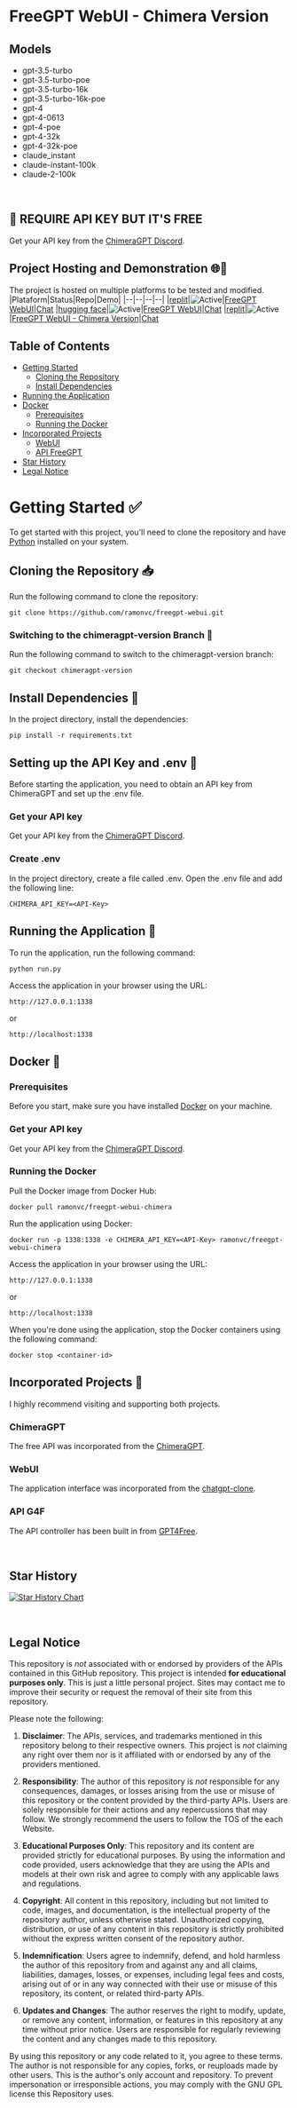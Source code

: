 # FreeGPT WebUI - Chimera Version

## Models
- gpt-3.5-turbo
- gpt-3.5-turbo-poe
- gpt-3.5-turbo-16k
- gpt-3.5-turbo-16k-poe
- gpt-4
- gpt-4-0613
- gpt-4-poe
- gpt-4-32k
- gpt-4-32k-poe
- claude_instant
- claude-instant-100k
- claude-2-100k

<br>

## 🔑 <strong>REQUIRE API KEY BUT IT'S FREE</strong> 
Get your API key from the [ChimeraGPT Discord](https://discord.gg/Fg2HSJgN).

## Project Hosting and Demonstration 🌐🚀
The project is hosted on multiple platforms to be tested and modified.
|Plataform|Status|Repo|Demo|
|--|--|--|--|
|[replit](https://replit.com/)|![Active](https://img.shields.io/badge/Active-brightgreen)|[FreeGPT WebUI](https://replit.com/@ramonvc/freegpt-webui)|[Chat](https://freegpt-webui.ramonvc.repl.co/chat/)
|[hugging face](https://huggingface.co)|![Active](https://img.shields.io/badge/Active-brightgreen)|[FreeGPT WebUI](https://huggingface.co/spaces/monra/freegpt-webui/tree/main)|[Chat](https://huggingface.co/spaces/monra/freegpt-webui)
|[replit](https://replit.com/)|![Active](https://img.shields.io/badge/Active-brightgreen)|[FreeGPT WebUI - Chimera Version](https://replit.com/@ramonvc/freegpt-webui-chimera)|[Chat](https://freegpt-webui-chimera.ramonvc.repl.co/chat/)

## Table of Contents  
- [Getting Started](#getting-started-white_check_mark)  
  - [Cloning the Repository](#cloning-the-repository-inbox_tray)  
  - [Install Dependencies](#install-dependencies-wrench)  
- [Running the Application](#running-the-application-rocket)  
- [Docker](#docker-)  
  - [Prerequisites](#prerequisites)  
  - [Running the Docker](#running-the-docker)
- [Incorporated Projects](#incorporated-projects-busts_in_silhouette)
  - [WebUI](#webui) 
  - [API FreeGPT](#api-g4f)
- [Star History](#star-history)
- [Legal Notice](#legal-notice) 

##

# Getting Started :white_check_mark:  
To get started with this project, you'll need to clone the repository and have [Python](https://www.python.org/downloads/) installed on your system.  
  
## Cloning the Repository :inbox_tray:
Run the following command to clone the repository:  

```
git clone https://github.com/ramonvc/freegpt-webui.git
```

### Switching to the chimeragpt-version Branch :arrows_counterclockwise:
Run the following command to switch to the chimeragpt-version branch:
```
git checkout chimeragpt-version  
```

## Install Dependencies :wrench: 
In the project directory, install the dependencies:
```
pip install -r requirements.txt
```

## Setting up the API Key and .env :key:
Before starting the application, you need to obtain an API key from ChimeraGPT and set up the .env file.

### Get your API key
Get your API key from the [ChimeraGPT Discord](https://discord.gg/Fg2HSJgN).

### Create .env
In the project directory, create a file called .env.
Open the .env file and add the following line:

```
CHIMERA_API_KEY=<API-Key>  
```

## Running the Application :rocket:
To run the application, run the following command:
```
python run.py
```

Access the application in your browser using the URL:
```
http://127.0.0.1:1338
```
or
```
http://localhost:1338
```

## Docker 🐳
### Prerequisites
Before you start, make sure you have installed [Docker](https://www.docker.com/get-started) on your machine.

### Get your API key
Get your API key from the [ChimeraGPT Discord](https://discord.gg/Fg2HSJgN).

### Running the Docker
Pull the Docker image from Docker Hub:
```
docker pull ramonvc/freegpt-webui-chimera
```

Run the application using Docker:
```
docker run -p 1338:1338 -e CHIMERA_API_KEY=<API-Key> ramonvc/freegpt-webui-chimera
```

Access the application in your browser using the URL:
```
http://127.0.0.1:1338
```
or
```
http://localhost:1338
```

When you're done using the application, stop the Docker containers using the following command:
```
docker stop <container-id>
```

## Incorporated Projects :busts_in_silhouette:
I highly recommend visiting and supporting both projects.

### ChimeraGPT
The free API was incorporated from the [ChimeraGPT](https://chimeragpt.adventblocks.cc/).

### WebUI
The application interface was incorporated from the [chatgpt-clone](https://github.com/xtekky/chatgpt-clone).

### API G4F
The API controller has been built in from [GPT4Free](https://github.com/xtekky/gpt4free).

<br>

## Star History
[![Star History Chart](https://api.star-history.com/svg?repos=ramonvc/freegpt-webui&type=Timeline)](https://star-history.com/#ramonvc/freegpt-webui&Timeline)

<br>

## Legal Notice
This repository is _not_ associated with or endorsed by providers of the APIs contained in this GitHub repository. This
project is intended **for educational purposes only**. This is just a little personal project. Sites may contact me to
improve their security or request the removal of their site from this repository.

Please note the following:

1. **Disclaimer**: The APIs, services, and trademarks mentioned in this repository belong to their respective owners.
   This project is _not_ claiming any right over them nor is it affiliated with or endorsed by any of the providers
   mentioned.

2. **Responsibility**: The author of this repository is _not_ responsible for any consequences, damages, or losses
   arising from the use or misuse of this repository or the content provided by the third-party APIs. Users are solely
   responsible for their actions and any repercussions that may follow. We strongly recommend the users to follow the
   TOS of the each Website.

3. **Educational Purposes Only**: This repository and its content are provided strictly for educational purposes. By
   using the information and code provided, users acknowledge that they are using the APIs and models at their own risk
   and agree to comply with any applicable laws and regulations.

4. **Copyright**: All content in this repository, including but not limited to code, images, and documentation, is the
   intellectual property of the repository author, unless otherwise stated. Unauthorized copying, distribution, or use
   of any content in this repository is strictly prohibited without the express written consent of the repository
   author.

5. **Indemnification**: Users agree to indemnify, defend, and hold harmless the author of this repository from and
   against any and all claims, liabilities, damages, losses, or expenses, including legal fees and costs, arising out of
   or in any way connected with their use or misuse of this repository, its content, or related third-party APIs.

6. **Updates and Changes**: The author reserves the right to modify, update, or remove any content, information, or
   features in this repository at any time without prior notice. Users are responsible for regularly reviewing the
   content and any changes made to this repository.

By using this repository or any code related to it, you agree to these terms. The author is not responsible for any
copies, forks, or reuploads made by other users. This is the author's only account and repository. To prevent
impersonation or irresponsible actions, you may comply with the GNU GPL license this Repository uses.
